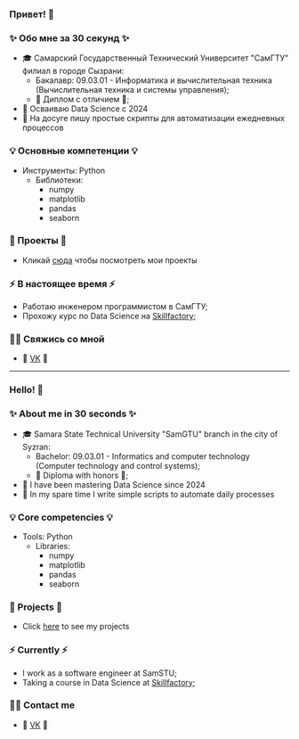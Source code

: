 ### Привет! 👋

### ✨ Обо мне за 30 секунд ✨ 
* 🎓 Самарский Государственный Технический Университет "СамГТУ" филиал в городе Сызрани:
  - Бакалавр: 09.03.01 - Информатика и вычислительная техника (Вычислительная техника и системы управления);
  - 📕 Диплом с отличием 📕;
* 🤖 Осваиваю Data Science с 2024
* 📃 На досуге пишу простые скрипты для автоматизации ежедневных процессов

### 💡 Основные компетенции 💡
- Инструменты: Python
  - Библиотеки:
    * numpy
    * matplotlib
    * pandas
    * seaborn
<!--
- Skills: 
  - Hard skills:
    * Mathematical statistics;
    * Data Preprocessing and Data Analysis;
    * Machine Learning and Deep Learning;
    * Dashboard Design and Development;
  - Soft skills:
    * Learning;
    * Communication skills;
    * Team player;
    * Management;
-->

### 🔨 Проекты 🔧

* Кликай [сюда](https://github.com/GOopH4201/data_science_projects) чтобы посмотреть мои проекты

### ⚡️ В настоящее время ⚡️
- Работаю инженером программистом в СамГТУ;
- Прохожу курс по Data Science на [Skillfactory](https://skillfactory.ru);

### 🙌🏻 Свяжись со мной
- 🌌 [VK](https://vk.com/vbogomolov99 "Василий Богомолов") 🌌

---

### Hello! 👋

### ✨ About me in 30 seconds ✨ 
* 🎓 Samara State Technical University "SamGTU" branch in the city of Syzran:
  - Bachelor: 09.03.01 - Informatics and computer technology (Computer technology and control systems);
  - 📕 Diploma with honors 📕;
* 🤖 I have been mastering Data Science since 2024
* 📃 In my spare time I write simple scripts to automate daily processes

### 💡 Core competencies 💡
- Tools: Python
  - Libraries:
    * numpy
    * matplotlib
    * pandas
    * seaborn
<!--
  - Skills:
    - Hard skills:
          * Mathematical statistics;
          * Data Preprocessing and Data Analysis;
          * Machine Learning and Deep Learning;
          * CV and NLP;
          * Relational Databases;
          * Dashboard Design and Development;
    - Soft skills:
          * Learning;
          * Communication skills;
          * Team player;
          * Management;
-->

### 🔨 Projects 🔧

* Click [here](https://github.com/GOopH4201/data_science_projects) to see my projects

### ⚡️ Currently ⚡️
- I work as a software engineer at SamSTU;
- Taking a course in Data Science at [Skillfactory](https://skillfactory.ru);

### 🙌🏻 Contact me
- 🌌 [VK](https://vk.com/vbogomolov99 "Vasiliy Bogomolov") 🌌
